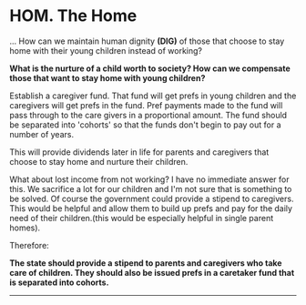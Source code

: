# HOM. The Home

... How can we maintain human dignity **(DIG)** of those that choose to stay home with their young children instead of working?

**What is the nurture of a child worth to society?  How can we compensate those that want to stay home with young children?**

Establish a caregiver fund.  That fund will get prefs in young children and the caregivers will get prefs in the fund.  Pref payments made to the fund will pass through to the care givers in a proportional amount.  The fund should be separated into 'cohorts' so that the funds don't begin to pay out for a number of years.

This will provide dividends later in life for parents and caregivers that choose to stay home and nurture their children.

What about lost income from not working?  I have no immediate answer for this.  We sacrifice a lot for our children and I'm not sure that is something to be solved.  Of course the government could provide a stipend to caregivers.  This would be helpful and allow them to build up prefs and pay for the daily need of their children.(this would be especially helpful in single parent homes).

Therefore:

**The state should provide a stipend to parents and caregivers who take care of children.  They should also be issued prefs in a caretaker fund that is separated into cohorts.**

----------








